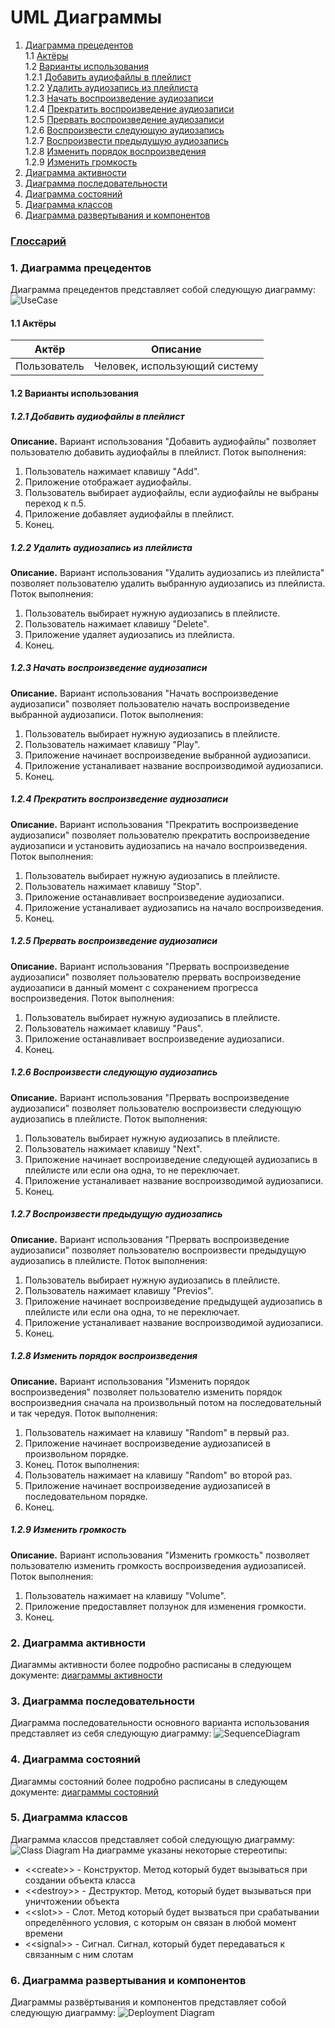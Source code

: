 # UML Диаграммы
1. [Диаграмма прецедентов](#1)<br>
1.1 [Актёры](#1.1)<br>
1.2 [Варианты использования](#1.2)<br>
1.2.1 [Добавить аудиофайлы в плейлист](#1.2.1)<br>
1.2.2 [Удалить аудиозапись из плейлиста](#1.2.2)<br>
1.2.3 [Начать воспроизведение аудиозаписи](#1.2.3)<br>
1.2.4 [Прекратить воспроизведение аудиозаписи](#1.2.4)<br>
1.2.5 [Прервать воспроизведение аудиозаписи](#1.2.5)<br>
1.2.6 [Воспроизвести следующую аудиозапись](#1.2.6)<br>
1.2.7 [Воспроизвести предыдущую аудиозапись](#1.2.7)<br>
1.2.8 [Изменить порядок воспроизведения](#1.2.8)<br>
1.2.9 [Изменить громкость](#1.2.9)<br>
2. [Диаграмма активности](#2)
3. [Диаграмма последовательности](#3)
4. [Диаграмма состояний](#4)
5. [Диаграмма классов](#5)
6. [Диаграмма развертывания и компонентов](#6)

### [Глоссарий](https://github.com/steppbol/B-Player/blob/master/documentation/Glossary.md)

### 1. Диаграмма прецедентов<a name="1"></a>
Диаграмма прецедентов представляет собой следующую диаграмму: 
![UseCase](https://user-images.githubusercontent.com/71370448/205027598-9bacc526-c69c-4e71-817c-558e89cb10ab.png)

#### 1.1 Актёры<a name="1.1"></a>
Актёр | Описание
--- | ---
Пользователь|Человек, использующий систему

#### 1.2 Варианты использования<a name="1.2"></a>
##### 1.2.1 Добавить аудиофайлы в плейлист<a name="1.2.1"></a>
**Описание.** Вариант использования "Добавить аудиофайлы" позволяет пользователю добавить аудиофайлы в плейлист.
Поток выполнения:
1. Пользователь нажимает клавишу "Add".
2. Приложение отображает аудиофайлы.
3. Пользователь выбирает аудиофайлы, если аудиофайлы не выбраны переход к п.5.
4. Приложение добавляет аудиофайлы в плейлист.
5. Конец.
##### 1.2.2 Удалить аудиозапись из плейлиста<a name="1.2.2"></a>
**Описание.** Вариант использования "Удалить аудиозапись из плейлиста" позволяет пользователю удалить выбранную аудиозапись из плейлиста.
Поток выполнения:
1. Пользователь выбирает нужную аудиозапись в плейлисте.
2. Пользователь нажимает клавишу "Delete".
3. Приложение удаляет аудиозапись из плейлиста.
4. Конец.
##### 1.2.3 Начать воспроизведение аудиозаписи<a name="1.2.3"></a>
**Описание.** Вариант использования "Начать воспроизведение аудиозаписи" позволяет пользователю начать воспроизведение выбранной аудиозаписи.
Поток выполнения:
1. Пользователь выбирает нужную аудиозапись в плейлисте.
2. Пользователь нажимает клавишу "Play".
3. Приложение начинает воспроизведение выбранной аудиозаписи.
4. Приложение устаналивает название воспроизводимой аудиозаписи.
5. Конец.
##### 1.2.4 Прекратить воспроизведение аудиозаписи<a name="1.2.4"></a>
**Описание.** Вариант использования "Прекратить воспроизведение аудиозаписи" позволяет пользователю прекратить воспроизведение аудиозаписи и установить аудиозапись на начало воспроизведения.
Поток выполнения:
1. Пользователь выбирает нужную аудиозапись в плейлисте.
2. Пользователь нажимает клавишу "Stop".
3. Приложение останавливает воспроизведение аудиозаписи.
4. Приложение устаналивает аудиозапись на начало воспроизведения.
5. Конец.
##### 1.2.5 Прервать воспроизведение аудиозаписи<a name="1.2.5"></a>
**Описание.** Вариант использования "Прервать воспроизведение аудиозаписи" позволяет пользователю прервать воспроизведение аудиозаписи в данный момент с сохранением прогресса воспроизведения.
Поток выполнения:
1. Пользователь выбирает нужную аудиозапись в плейлисте.
2. Пользователь нажимает клавишу "Paus".
3. Приложение останавливает воспроизведение аудиозаписи.
4. Конец.
##### 1.2.6 Воспроизвести следующую аудиозапись<a name="1.2.6"></a>
**Описание.** Вариант использования "Прервать воспроизведение аудиозаписи" позволяет пользователю воспроизвести следующую аудиозапись в плейлисте.
Поток выполнения:
1. Пользователь выбирает нужную аудиозапись в плейлисте.
2. Пользователь нажимает клавишу "Next".
3. Приложение начинает воспроизведение следующей аудиозапись в плейлисте или если она одна, то не переключает.
4. Приложение устаналивает название воспроизводимой аудиозаписи.
5. Конец.
##### 1.2.7 Воспроизвести предыдущую аудиозапись<a name="1.2.7"></a>
**Описание.** Вариант использования "Прервать воспроизведение аудиозаписи" позволяет пользователю воспроизвести предыдущую аудиозапись в плейлисте.
Поток выполнения:
1. Пользователь выбирает нужную аудиозапись в плейлисте.
2. Пользователь нажимает клавишу "Previos".
3. Приложение начинает воспроизведение предыдущей аудиозапись в плейлисте или если она одна, то не переключает.
4. Приложение устаналивает название воспроизводимой аудиозаписи.
5. Конец.
##### 1.2.8 Изменить порядок воспроизведения<a name="1.2.8"></a>
**Описание.** Вариант использования "Изменить порядок воспроизведения" позволяет пользователю изменить порядок воспроизведния сначала на произвольный потом на последовательный и так чередуя.
Поток выполнения:
1. Пользователь нажимает на клавишу "Random" в первый раз.
2. Приложение начинает воспроизведение аудиозаписей в произвольном порядке.
3. Конец.
Поток выполнения:
1. Пользователь нажимает на клавишу "Random" во второй раз.
2. Приложение начинает воспроизведение аудиозаписей в последовательном порядке.
3. Конец.
##### 1.2.9 Изменить громкость<a name="1.2.9"></a>
**Описание.** Вариант использования "Изменить громкость" позволяет пользователю изменить громкость воспроизведения аудиозаписей.
Поток выполнения:
1. Пользователь нажимает на клавишу "Volume".
2. Приложение предоставляет ползунок для изменения громкости.
3. Конец.

### 2. Диаграмма активности<a name="2"></a>
Диагаммы активности более подробно расписаны в следующем документе: [диаграммы активности](https://github.com/steppbol/B-Player/blob/master/documentation/uml-diagrams/Activity/README.md)

### 3. Диаграмма последовательности<a name="3"></a>
Диаграмма последовательности основного варианта использования представляет из себя следующую диаграмму:
![SequenceDiagram](https://user-images.githubusercontent.com/71370448/205027715-75bb27c5-d621-4498-a5df-0d7bc89a955c.png)

### 4. Диаграмма состояний<a name="4"></a>
Диагаммы состояний более подробно расписаны в следующем документе: [диаграммы состояний](https://github.com/steppbol/B-Player/blob/master/documentation/uml-diagrams/State/README.md)

### 5. Диаграмма классов<a name="5"></a>
Диаграмма классов представляет собой следующую диаграмму: 
![Class Diagram](https://raw.githubusercontent.com/steppbol/B-Player/master/documentation/uml-diagrams/Class/ClassDiagram.png)
На диаграмме указаны некоторые стереотипы:
* \<\<create\>\> - Конструктор. Метод который будет вызываться при создании объекта класса
* \<\<destroy\>\> - Деструктор. Метод, который будет вызываться при уничтожении объекта
* \<\<slot\>\> - Слот. Метод который будет вызваться при срабатывании определённого условия, с которым он связан в любой момент времени
* \<\<signal\>\> - Сигнал. Сигнал, который будет передаваться к связанным с ним слотам

### 6. Диаграмма развертывания и компонентов<a name="6"></a>
Диаграммы развёртывания и компонентов представляет собой следующую диаграмму: 
![Deployment Diagram](https://raw.githubusercontent.com/steppbol/B-Player/master/documentation/uml-diagrams/Deployment%20Component/Deployment.png)
